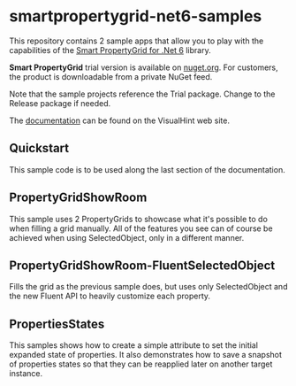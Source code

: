 # smartpropertygrid-net6-samples

This repository contains 2 sample apps that allow you to play with the capabilities of the [Smart PropertyGrid for .Net 6](https://visualhint.com/propertygrid) library.

**Smart PropertyGrid** trial version is available on [nuget.org](https://www.nuget.org/packages/VisualHint.SmartPropertyGrid-net6.Trial). For customers, the product is downloadable from a private NuGet feed.

Note that the sample projects reference the Trial package. Change to the Release package if needed.

The [documentation](https://docs.visualhint.com/spg) can be found on the VisualHint web site.

## Quickstart

This sample code is to be used along the last section of the documentation.

## PropertyGridShowRoom

This sample uses 2 PropertyGrids to showcase what it's possible to do when filling a grid manually. All of the features you see can of course be achieved when using SelectedObject, only in a different manner.

## PropertyGridShowRoom-FluentSelectedObject

Fills the grid as the previous sample does, but uses only SelectedObject and the new Fluent API to heavily customize each property.

## PropertiesStates

This samples shows how to create a simple attribute to set the initial expanded state of properties. It also demonstrates how to save a snapshot of properties states so that they can be reapplied later on another target instance.
